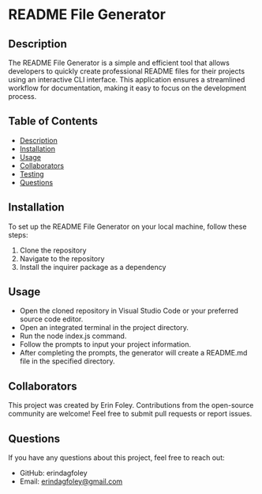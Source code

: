 # README File Generator

## Description
The README File Generator is a simple and efficient tool that allows developers to quickly create professional README files for their projects using an interactive CLI interface. This application ensures a streamlined workflow for documentation, making it easy to focus on the development process.

## Table of Contents
- [Description](#description)
- [Installation](#installation)
- [Usage](#usage)
- [Collaborators](#collaborators)
- [Testing](#testing)
- [Questions](#questions)

## Installation
To set up the README File Generator on your local machine, follow these steps:

1. Clone the repository
2. Navigate to the repository
3. Install the inquirer package as a dependency

## Usage
- Open the cloned repository in Visual Studio Code or your preferred source code editor.
- Open an integrated terminal in the project directory.
- Run the node index.js command.
- Follow the prompts to input your project information.
- After completing the prompts, the generator will create a README.md file in the specified directory.
## Collaborators
This project was created by Erin Foley. Contributions from the open-source community are welcome! Feel free to submit pull requests or report issues.
## Questions
If you have any questions about this project, feel free to reach out:
- GitHub: erindagfoley
- Email: erindagfoley@gmail.com
